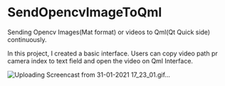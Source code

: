 # SendOpencvImageToQml
Sending Opencv Images(Mat format) or videos to Qml(Qt Quick side) continuously. 

In this project, I created a basic interface. Users can copy video path pr camera index to text field and open the video on Qml Interface. 


![Uploading Screencast from 31-01-2021 17_23_01.gif…]()



